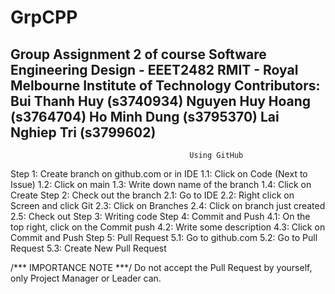 # GrpCPP

Group Assignment 2 of course Software Engineering Design - EEET2482
RMIT - Royal Melbourne Institute of Technology
    Contributors:   Bui Thanh Huy (s3740934)
                    Nguyen Huy Hoang (s3764704)
                    Ho Minh Dung (s3795370)
                    Lai Nghiep Tri (s3799602)
-------------------------------------------------------------------------------------------------------------------
                                            Using GitHub
Step 1: Create branch on github.com or in IDE
    1.1: Click on Code (Next to Issue)
    1.2: Click on main 
    1.3: Write down name of the branch
    1.4: Click on Create
Step 2: Check out the branch
    2.1: Go to IDE
    2.2: Right click on Screen and click Git
    2.3: Click on Branches
    2.4: Click on branch just created
    2.5: Check out
Step 3: Writing code
Step 4: Commit and Push
    4.1: On the top right, click on the Commit push 
    4.2: Write some description
    4.3: Click on Commit and Push
Step 5: Pull Request
    5.1: Go to github.com
    5.2: Go to Pull Request
    5.3: Create New Pull Request

/*** IMPORTANCE NOTE ***/
Do not accept the Pull Request by yourself, only Project Manager or Leader can.